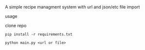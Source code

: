 A simple recipe managment system with url and json/etc file import


usage

clone repo
```
pip install -r requirements.txt
```
```
python main.py <url or file>
```
